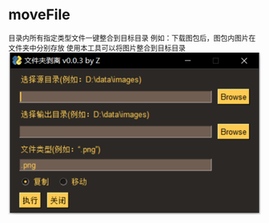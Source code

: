 # moveFile
 目录内所有指定类型文件一键整合到目标目录
 例如：下载图包后，图包内图片在文件夹中分别存放
 使用本工具可以将图片整合到目标目录
 ![image](https://github.com/MrZoyo/moveFile/blob/main/GUI.png)
